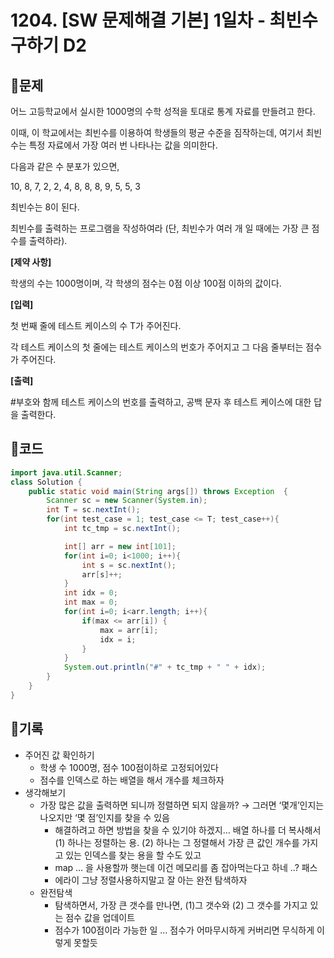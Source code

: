 # **1204. [SW 문제해결 기본] 1일차 - 최빈수 구하기 D2**

## 📍문제

어느 고등학교에서 실시한 1000명의 수학 성적을 토대로 통계 자료를 만들려고 한다.

이때, 이 학교에서는 최빈수를 이용하여 학생들의 평균 수준을 짐작하는데, 여기서 최빈수는 특정 자료에서 가장 여러 번 나타나는 값을 의미한다.

다음과 같은 수 분포가 있으면,

10, 8, 7, 2, 2, 4, 8, 8, 8, 9, 5, 5, 3

최빈수는 8이 된다.

최빈수를 출력하는 프로그램을 작성하여라 (단, 최빈수가 여러 개 일 때에는 가장 큰 점수를 출력하라).

**[제약 사항]**

학생의 수는 1000명이며, 각 학생의 점수는 0점 이상 100점 이하의 값이다.

**[입력]**

첫 번째 줄에 테스트 케이스의 수 T가 주어진다.

각 테스트 케이스의 첫 줄에는 테스트 케이스의 번호가 주어지고 그 다음 줄부터는 점수가 주어진다.

**[출력]**

#부호와 함께 테스트 케이스의 번호를 출력하고, 공백 문자 후 테스트 케이스에 대한 답을 출력한다.

## 📍코드

```java
import java.util.Scanner;
class Solution {
    public static void main(String args[]) throws Exception  {
        Scanner sc = new Scanner(System.in);
        int T = sc.nextInt();
        for(int test_case = 1; test_case <= T; test_case++){
            int tc_tmp = sc.nextInt();

            int[] arr = new int[101];
            for(int i=0; i<1000; i++){
                int s = sc.nextInt();
                arr[s]++;
            }
            int idx = 0;
            int max = 0;
            for(int i=0; i<arr.length; i++){
                if(max <= arr[i]) {
                    max = arr[i];
                    idx = i;
                }
            }
            System.out.println("#" + tc_tmp + " " + idx);
        }
    }
}
```

## 📍기록

- 주어진 값 확인하기
    - 학생 수 1000명, 점수 100점이하로 고정되어있다
    - 점수를 인덱스로 하는 배열을 해서 개수를 체크하자
- 생각해보기
    - 가장 많은 값을 출력하면 되니까 정렬하면 되지 않을까? → 그러면 ‘몇개’인지는 나오지만 ‘몇 점’인지를 찾을 수 있음
        - 해결하려고 하면 방법을 찾을 수 있기야 하겠지… 배열 하나를 더 복사해서 (1) 하나는 정렬하는 용. (2) 하나는 그 정렬해서 가장 큰 값인 개수를 가지고 있는 인덱스를 찾는 용을 할 수도 있고
        - map … 을 사용할까 햇는데 이건 메모리를 좀 잡아먹는다고 하네 ..? 패스
        - 에라이 그냥 정렬사용하지말고 잘 아는 완전 탐색하자
    - 완전탐색
        - 탐색하면서, 가장 큰 갯수를 만나면, (1)그 갯수와 (2) 그 갯수를 가지고 있는 점수 값을 업데이트
        - 점수가 100점이라 가능한 일 … 점수가 어마무시하게 커버리면 무식하게 이렇게 못할듯
